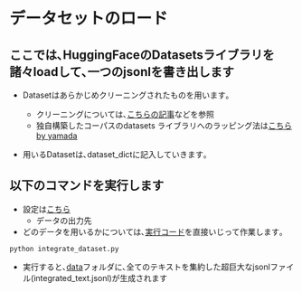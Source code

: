 # データセットのロード
## ここでは､HuggingFaceのDatasetsライブラリを諸々loadして､一つのjsonlを書き出します
- Datasetはあらかじめクリーニングされたものを用います｡
    - クリーニングについては､[こちらの記事](https://note.com/kan_hatakeyama/n/n331bda7d77c1)などを参照
    - 独自構築したコーパスのdatasets ライブラリへのラッピング法は[こちら by yamada](https://colab.research.google.com/drive/11rl9Wie22JVIB5bjj3W6bnygfWFlNijW?usp=sharing)

- 用いるDatasetは､dataset_dictに記入していきます｡

## 以下のコマンドを実行します
- 設定は[こちら](./config.yaml)
    - データの出力先
- どのデータを用いるかについては､[実行コード](./integrate_dataset.py)を直接いじって作業します｡
~~~
python integrate_dataset.py
~~~

- 実行すると､[data](../../data/text)フォルダに､全てのテキストを集約した超巨大なjsonlファイル(integrated_text.jsonl)が生成されます
